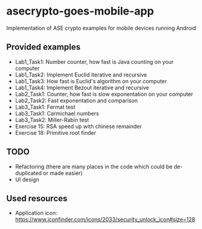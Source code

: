 asecrypto-goes-mobile-app
=========================

Implementation of ASE crypto examples for mobile devices running Android

Provided examples
-----------------
* Lab1_Task1: Number counter, how fast is Java counting on your computer
* Lab1_Task2: Implement Euclid iterative and recursive
* Lab1_Task3: How fast is Euclid's algorithm on your computer
* Lab1_Task4: Implement Bezout iterative and recursive
* Lab2_Task1: Counter, how fast is slow exponentation on your computer
* Lab2_Task2: Fast exponentation and comparison
* Lab3_Task1: Fermat test
* Lab3_Task1: Carmichael numbers
* Lab3_Task2: Miller-Rabin test
* Exercise 15: RSA speed up with chinese remainder
* Exercise 18: Primitive root finder

TODO
----

* Refactoring (there are many places in the code which could be de-duplicated or made easier) 
* UI design

Used resources
--------------

* Application icon: https://www.iconfinder.com/icons/2033/security_unlock_icon#size=128